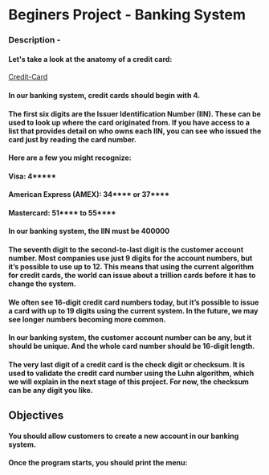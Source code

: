 # Beginers Project - Banking System 

### Description - 

#### Let's take a look at the anatomy of a credit card:

[Credit-Card](https://github.com/dcs-soni/python-banking-system/blob/main/img/Credit-Card.png)



#### In our banking system, credit cards should begin with 4.

#### The first six digits are the Issuer Identification Number (IIN). These can be used to look up where the card originated from. If you have access to a list that provides detail on who owns each IIN, you can see who issued the card just by reading the card number.

#### Here are a few you might recognize:

#### Visa: 4*****
#### American Express (AMEX): 34**** or 37****
#### Mastercard: 51**** to 55****

#### In our banking system, the IIN must be 400000


#### The seventh digit to the second-to-last digit is the customer account number. Most companies use just 9 digits for the account numbers, but it’s possible to use up to 12. This means that using the current algorithm for credit cards, the world can issue about a trillion cards before it has to change the system.

#### We often see 16-digit credit card numbers today, but it’s possible to issue a card with up to 19 digits using the current system. In the future, we may see longer numbers becoming more common.

#### In our banking system, the customer account number can be any, but it should be unique. And the whole card number should be 16-digit length.

#### The very last digit of a credit card is the check digit or checksum. It is used to validate the credit card number using the Luhn algorithm, which we will explain in the next stage of this project. For now, the checksum can be any digit you like.


## Objectives

#### You should allow customers to create a new account in our banking system.

#### Once the program starts, you should print the menu: 